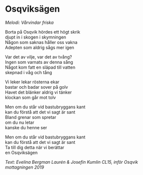 # Osqviksägen
*Melodi: Vårvindar friska*

Borta på Osqvik hördes ett högt skrik  
djupt in i skogen i skymningen  
Någon som saknas håller oss vakna  
Adepten som aldrig sågs mer igen  

Var det av vilje, var det av tvång?  
Ingen som varnats av denna sång  
Något kom fatt en släpad till vatten  
skepnad i våg och tång  

Vi leker lekar rösterna ekar  
bastar och badar sover på golv  
Havet det blänker aldrig vi tänker  
klockan som går mot tolv  

Men om du står vid bastubryggans kant  
kan du förstå att det vi sagt är sant  
Bland grenar som spretar  
om du nu letar  
kanske du henne ser  

Men om du står vid bastubryggans kant  
kan du förstå att det vi sagt är sant  
Ta till dig detta när vi berättar  
en Osqviksägen  

*Text: Evelina Bergman Laurén & Josefin Kumlin CL15, inför Osqvik mottagningen 2019*

